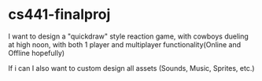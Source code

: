 # cs441-finalproj

I want to design a "quickdraw" style reaction game, with cowboys dueling at high noon, with both 1 player and multiplayer functionality(Online and Offline hopefully)

If i can I also want to custom design all assets (Sounds, Music, Sprites, etc.)
